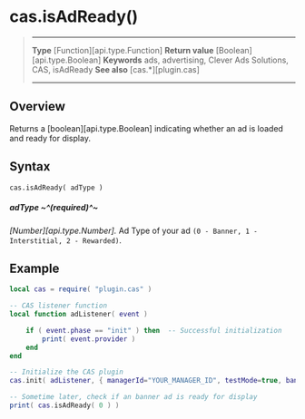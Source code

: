 # cas.isAdReady()

> --------------------- ------------------------------------------------------------------------------------------
> __Type__              [Function][api.type.Function]
> __Return value__      [Boolean][api.type.Boolean]
> __Keywords__          ads, advertising, Clever Ads Solutions, CAS, isAdReady
> __See also__          [cas.*][plugin.cas]
> --------------------- ------------------------------------------------------------------------------------------


## Overview

Returns a [boolean][api.type.Boolean] indicating whether an ad is loaded and ready for display.

## Syntax

    cas.isAdReady( adType )

##### adType ~^(required)^~
_[Number][api.type.Number]._ Ad Type of your ad `(0 - Banner, 1 - Interstitial, 2 - Rewarded)`.


## Example

``````lua
local cas = require( "plugin.cas" )

-- CAS listener function
local function adListener( event )

	if ( event.phase == "init" ) then  -- Successful initialization
		print( event.provider )
	end
end

-- Initialize the CAS plugin
cas.init( adListener, { managerId="YOUR_MANAGER_ID", testMode=true, banner=true, interstitial=false, rewarded=true, appReturn=false } )

-- Sometime later, check if an banner ad is ready for display
print( cas.isAdReady( 0 ) )
``````